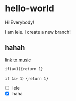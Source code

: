 # hello-world
Hi!Everybody!

I am lele. I create a new branch!

## hahah

[link to music](https://music.163.com/)

    if(a>1){return 1}
```
if（a> 1）{return 1}
```
- [ ] lele
- [x] haha

